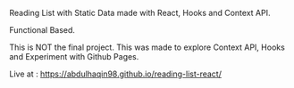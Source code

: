 Reading List with Static Data made with React, Hooks and Context API.

Functional Based.

This is NOT the final project. This was made to explore Context API, Hooks and Experiment with Github Pages.

Live at : https://abdulhaqin98.github.io/reading-list-react/

